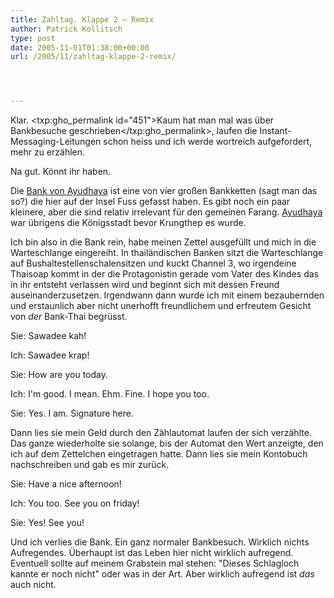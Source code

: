 ```yaml
---
title: Zahltag. Klappe 2 – Remix
author: Patrick Kollitsch
type: post
date: 2005-11-01T01:38:00+00:00
url: /2005/11/zahltag-klappe-2-remix/




---
```

Klar. <txp:gho_permalink id="451">Kaum hat man mal was über Bankbesuche geschrieben</txp:gho_permalink>, laufen die Instant-Messaging-Leitungen schon heiss und ich werde wortreich aufgefordert, mehr zu erzählen. 

Na gut. Könnt ihr haben.

Die [Bank von Ayudhaya][1] ist eine von vier großen Bankketten (sagt man das so?) die hier auf der Insel Fuss gefasst haben. Es gibt noch ein paar kleinere, aber die sind relativ irrelevant für den gemeinen Farang. [Ayudhaya][2] war übrigens die Königsstadt bevor Krungthep es wurde.

Ich bin also in die Bank rein, habe meinen Zettel ausgefüllt und mich in die Warteschlange eingereiht. In thailändischen Banken sitzt die Warteschlange auf Bushaltestellenschalensitzen und kuckt Channel 3, wo irgendeine Thaisoap kommt in der die Protagonistin gerade vom Vater des Kindes das in ihr entsteht verlassen wird und beginnt sich mit dessen Freund auseinanderzusetzen. Irgendwann dann wurde ich mit einem bezaubernden und erstaunlich aber nicht unerhofft freundlichem und erfreutem Gesicht von _der_ Bank-Thai begrüsst.

Sie: Sawadee kah!
  
Ich: Sawadee krap!
  
Sie: How are you today.
  
Ich: I'm good. I mean. Ehm. Fine. I hope you too.
  
Sie: Yes. I am. Signature here.

Dann lies sie mein Geld durch den Zählautomat laufen der sich verzählte. Das ganze wiederholte sie solange, bis der Automat den Wert anzeigte, den ich auf dem Zettelchen eingetragen hatte. Dann lies sie mein Kontobuch nachschreiben und gab es mir zurück.

Sie: Have a nice afternoon!
  
Ich: You too. See you on friday!
  
Sie: Yes! See you!

Und ich verlies die Bank. Ein ganz normaler Bankbesuch. Wirklich nichts Aufregendes. Überhaupt ist das Leben hier nicht wirklich aufregend. Eventuell sollte auf meinem Grabstein mal stehen: "Dieses Schlagloch kannte er noch nicht" oder was in der Art. Aber wirklich aufregend ist _das_ auch nicht.

 [1]: http://www.krungsri.com/eng/
 [2]: http://www.thaitravel.info/Ayuthaya/
